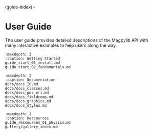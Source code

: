 (guide-index)=
# User Guide

The user guide provides detailed descriptions of the Magpylib API with many interactive examples to help users along the way.

```{toctree}
:maxdepth: 2
:caption: Getting Started
guide_start_01_install.md
guide_start_02_fundamentals.md
```

```{toctree}
:maxdepth: 2
:caption: Documentation
docs/docs_IO.md
docs/docs_classes.md
docs/docs_pos_ori.md
docs/docs_fieldcomp.md
docs/docs_graphics.md
docs/docs_styles.md
```

```{toctree}
:maxdepth: 2
:caption: Ressources
guide_ressources_01_physics.md
gallery/gallery_index.md
```
